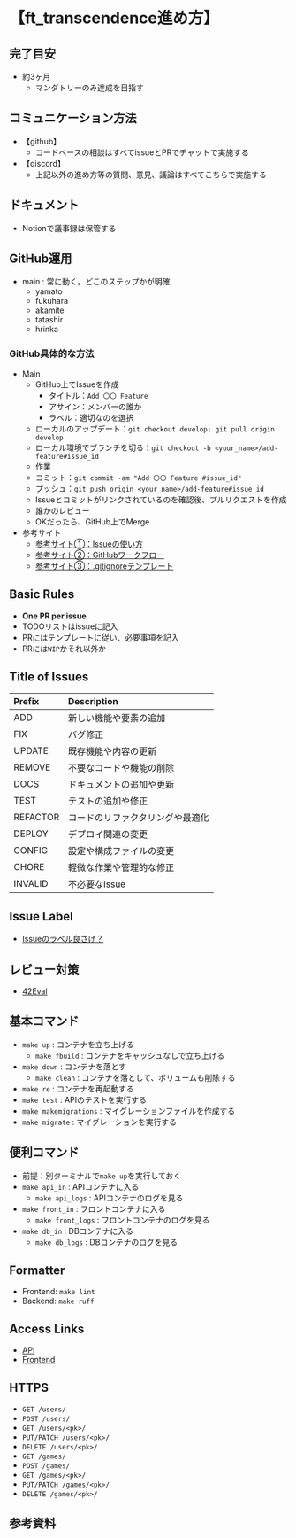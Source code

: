 # 【ft_transcendence進め方】

## 完了目安

- 約3ヶ月
  - マンダトリーのみ達成を目指す

## コミュニケーション方法

- 【github】
  - コードベースの相談はすべてissueとPRでチャットで実施する
- 【discord】
  - 上記以外の進め方等の質問、意見、議論はすべてこちらで実施する

## ドキュメント

- Notionで議事録は保管する

## GitHub運用

- main : 常に動く。どこのステップかが明確
  - yamato
  - fukuhara
  - akamite
  - tatashir
  - hrinka

### GitHub具体的な方法

- Main
  - GitHub上でIssueを作成
    - タイトル：`Add 〇〇 Feature`
    - アサイン：メンバーの誰か
    - ラベル：適切なのを選択
  - ローカルのアップデート：`git checkout develop; git pull origin develop`
  - ローカル環境でブランチを切る：`git checkout -b <your_name>/add-feature#issue_id`
  - 作業
  - コミット：`git commit -am "Add 〇〇 Feature #issue_id"`
  - プッシュ：`git push origin <your_name>/add-feature#issue_id`
  - Issueとコミットがリンクされているのを確認後、プルリクエストを作成
  - 誰かのレビュー
  - OKだったら、GitHub上でMerge
- 参考サイト
  - [参考サイト①：Issueの使い方](https://qiita.com/tkmd35/items/9612c03dc60b1c516969)
  - [参考サイト②：GitHubワークフロー](https://www.atlassian.com/ja/git/tutorials/comparing-workflows/gitflow-workflow)
  - [参考サイト③：.gitignoreテンプレート](https://github.com/github/gitignore)
  
## Basic Rules

- **One PR per issue**
- TODOリストはissueに記入
- PRにはテンプレートに従い、必要事項を記入
- PRには`WIP`かそれ以外か

## Title of Issues

| Prefix   | Description                          |
| :------- | :----------------------------------- |
| ADD      | 新しい機能や要素の追加               |
| FIX      | バグ修正                             |
| UPDATE   | 既存機能や内容の更新                 |
| REMOVE   | 不要なコードや機能の削除             |
| DOCS     | ドキュメントの追加や更新             |
| TEST     | テストの追加や修正                   |
| REFACTOR | コードのリファクタリングや最適化     |
| DEPLOY   | デプロイ関連の変更                   |
| CONFIG   | 設定や構成ファイルの変更             |
| CHORE    | 軽微な作業や管理的な修正             |
| INVALID  | 不必要なIssue                        |

## Issue Label

- [Issueのラベル良さげ？](https://qiita.com/shun_tak/items/d363b7c5d9e8fa19dc6b)

## レビュー対策

- [42Eval](https://42evals.me/Cursus/)

## 基本コマンド

- `make up` : コンテナを立ち上げる
  - `make fbuild` : コンテナをキャッシュなしで立ち上げる
- `make down` : コンテナを落とす
  - `make clean` : コンテナを落として、ボリュームも削除する
- `make re` : コンテナを再起動する
- `make test` : APIのテストを実行する
- `make makemigrations` : マイグレーションファイルを作成する
- `make migrate` : マイグレーションを実行する

## 便利コマンド

- 前提：別ターミナルで`make up`を実行しておく
- `make api_in` : APIコンテナに入る
  - `make api_logs` : APIコンテナのログを見る
- `make front_in` : フロントコンテナに入る
  - `make front_logs` : フロントコンテナのログを見る
- `make db_in` : DBコンテナに入る
  - `make db_logs` : DBコンテナのログを見る

## Formatter

- Frontend: `make lint`
- Backend: `make ruff`

## Access Links

- [API](http://localhost:3001)
- [Frontend](http://127.0.0.1:8000/)

## HTTPS

- `GET /users/`
- `POST /users/`
- `GET /users/<pk>/`
- `PUT/PATCH /users/<pk>/`
- `DELETE /users/<pk>/`
- `GET /games/`
- `POST /games/`
- `GET /games/<pk>/`
- `PUT/PATCH /games/<pk>/`
- `DELETE /games/<pk>/`

## 参考資料
